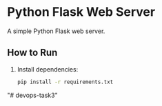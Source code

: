# Python Flask Web Server
A simple Python Flask web server.

## How to Run
1. Install dependencies:  
   ```sh
   pip install -r requirements.txt
"# devops-task3" 
